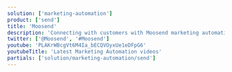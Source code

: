 ```yaml
---
solution: ['marketing-automation']
product: ['send']
title: 'Moosend'
description: 'Connecting with customers with Moosend marketing automation'
twitter: ['@Moosend', '#Moosend']
youtube: 'PLAKrWBcgVt6M4Ia_bECQVOyxUe1eDFpG6'
youtubeTitle: 'Latest Marketing Automation videos'
partials: ['solution/marketing-automation/send']
---
```

